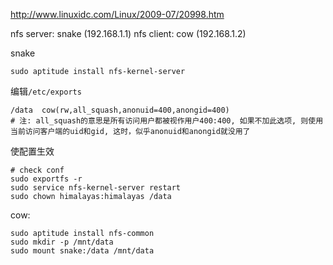 http://www.linuxidc.com/Linux/2009-07/20998.htm

nfs server: snake (192.168.1.1)
nfs client: cow (192.168.1.2)

snake

	sudo aptitude install nfs-kernel-server

编辑`/etc/exports`

	/data  cow(rw,all_squash,anonuid=400,anongid=400)
	# 注: all_squash的意思是所有访问用户都被视作用户400:400, 如果不加此选项, 则使用当前访问客户端的uid和gid, 这时，似乎anonuid和anongid就没用了

使配置生效

	# check conf
	sudo exportfs -r
	sudo service nfs-kernel-server restart
	sudo chown himalayas:himalayas /data

cow:

	sudo aptitude install nfs-common
	sudo mkdir -p /mnt/data
	sudo mount snake:/data /mnt/data
